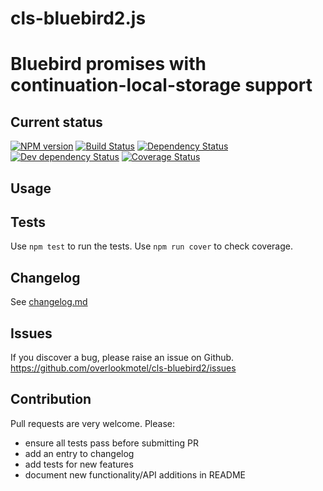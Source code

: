 # cls-bluebird2.js

# Bluebird promises with continuation-local-storage support

## Current status

[![NPM version](https://img.shields.io/npm/v/cls-bluebird2.svg)](https://www.npmjs.com/package/cls-bluebird2)
[![Build Status](https://img.shields.io/travis/overlookmotel/cls-bluebird2/master.svg)](http://travis-ci.org/overlookmotel/cls-bluebird2)
[![Dependency Status](https://img.shields.io/david/overlookmotel/cls-bluebird2.svg)](https://david-dm.org/overlookmotel/cls-bluebird2)
[![Dev dependency Status](https://img.shields.io/david/dev/overlookmotel/cls-bluebird2.svg)](https://david-dm.org/overlookmotel/cls-bluebird2)
[![Coverage Status](https://img.shields.io/coveralls/overlookmotel/cls-bluebird2/master.svg)](https://coveralls.io/r/overlookmotel/cls-bluebird2)

## Usage

## Tests

Use `npm test` to run the tests. Use `npm run cover` to check coverage.

## Changelog

See [changelog.md](https://github.com/overlookmotel/cls-bluebird2/blob/master/changelog.md)

## Issues

If you discover a bug, please raise an issue on Github. https://github.com/overlookmotel/cls-bluebird2/issues

## Contribution

Pull requests are very welcome. Please:

* ensure all tests pass before submitting PR
* add an entry to changelog
* add tests for new features
* document new functionality/API additions in README
